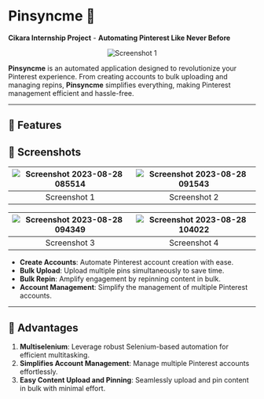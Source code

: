 # Pinsyncme 📌  
**Cikara Internship Project** - 
**Automating Pinterest Like Never Before**

<div align="center"> <img src="https://github.com/user-attachments/assets/c1b51a37-3ef3-45e7-b188-ebb0e3dd467d" alt="Screenshot 1"> </div>


**Pinsyncme** is an automated application designed to revolutionize your Pinterest experience. From creating accounts to bulk uploading and managing repins, **Pinsyncme** simplifies everything, making Pinterest management efficient and hassle-free.

---

## 🚀 Features  

## 📸 Screenshots    

| ![Screenshot 2023-08-28 085514](https://github.com/user-attachments/assets/ff267afd-b7ea-4663-934e-2bedb6738ac9) | ![Screenshot 2023-08-28 091543](https://github.com/user-attachments/assets/074059f6-8127-4205-8391-59ac66eeb55c) |  
|:---:|:---:|  
| Screenshot 1 | Screenshot 2 |  

| ![Screenshot 2023-08-28 094349](https://github.com/user-attachments/assets/df53d045-1fec-4a38-8a28-12048ef87c07) | ![Screenshot 2023-08-28 104022](https://github.com/user-attachments/assets/2b71258c-0685-419d-a06c-f380505c11a7) |  
|:---:|:---:|  
| Screenshot 3 | Screenshot 4 | 


- **Create Accounts**: Automate Pinterest account creation with ease.  
- **Bulk Upload**: Upload multiple pins simultaneously to save time.  
- **Bulk Repin**: Amplify engagement by repinning content in bulk.  
- **Account Management**: Simplify the management of multiple Pinterest accounts.  

---

## 🌟 Advantages  
1. **Multiselenium**: Leverage robust Selenium-based automation for efficient multitasking.  
2. **Simplifies Account Management**: Manage multiple Pinterest accounts effortlessly.  
3. **Easy Content Upload and Pinning**: Seamlessly upload and pin content in bulk with minimal effort.  
